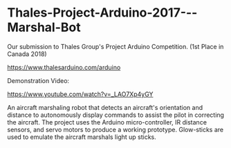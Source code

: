 # Thales-Project-Arduino-2017---Marshal-Bot

Our submission to Thales Group's Project Arduino Competition. (1st Place in Canada 2018)

https://www.thalesarduino.com/arduino

Demonstration Video:

https://www.youtube.com/watch?v=_LAO7Xp4yGY


An aircraft marshaling robot that detects an aircraft's orientation and distance to autonomously display commands to assist the pilot in correcting the aircraft. The project uses the Arduino micro-controller, IR distance sensors, and servo motors to produce a working prototype. Glow-sticks are used to emulate the aircraft marshals light up sticks.

